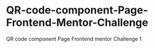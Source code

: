 # QR-code-component-Page-Frontend-Mentor-Challenge
QR code component Page Frontend mentor Challenge 1
